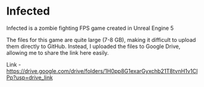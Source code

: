 # Infected
Infected is a zombie fighting FPS game created in Unreal Engine 5

The files for this game are quite large (7-8 GB), making it difficult to upload them directly to GitHub. Instead, I uploaded the files to Google Drive, allowing me to share the link here easily.

Link - https://drive.google.com/drive/folders/1H0pp8G1exarGyxchb21T8tvnH1v1ClPp?usp=drive_link
